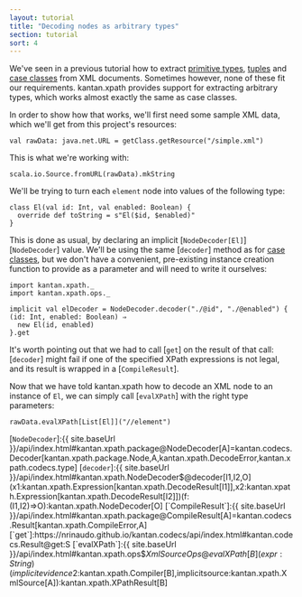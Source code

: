 ```yaml
---
layout: tutorial
title: "Decoding nodes as arbitrary types"
section: tutorial
sort: 4
---
```

We've seen in a previous tutorial how to extract [primitive types](nodes_as_primitive.html),
[tuples](nodes_as_tuples.html) and [case classes](nodes_as_case_classes.html) from XML documents. Sometimes however,
none of these fit our requirements. kantan.xpath provides support for extracting arbitrary types, which works almost
exactly the same as case classes.

In order to show how that works, we'll first need some sample XML data, which we'll get from this project's resources:

```tut:silent
val rawData: java.net.URL = getClass.getResource("/simple.xml")
```

This is what we're working with:

```tut
scala.io.Source.fromURL(rawData).mkString
```

We'll be trying to turn each `element` node into values of the following type:

```tut:silent
class El(val id: Int, val enabled: Boolean) {
  override def toString = s"El($id, $enabled)"
}
```

This is done as usual, by declaring an  implicit [`NodeDecoder[El]`][`NodeDecoder`] value. We'll be using the same
[`decoder`] method as for [case classes](nodes_as_case_classes.html), but we don't have a convenient, pre-existing 
instance creation function to provide as a parameter and will need to write it ourselves:

```tut:silent
import kantan.xpath._
import kantan.xpath.ops._

implicit val elDecoder = NodeDecoder.decoder("./@id", "./@enabled") { (id: Int, enabled: Boolean) ⇒
  new El(id, enabled)
}.get
```

It's worth pointing out that we had to call [`get`] on the result of that call: [`decoder`] might fail if one of the
specified XPath expressions is not legal, and its result is wrapped in a [`CompileResult`].

Now that we have told kantan.xpath how to decode an XML node to an instance of `El`, we can simply call
[`evalXPath`] with the right type parameters:

```tut
rawData.evalXPath[List[El]]("//element")
```

[`NodeDecoder`]:{{ site.baseUrl }}/api/index.html#kantan.xpath.package@NodeDecoder[A]=kantan.codecs.Decoder[kantan.xpath.package.Node,A,kantan.xpath.DecodeError,kantan.xpath.codecs.type]
[`decoder`]:{{ site.baseUrl }}/api/index.html#kantan.xpath.NodeDecoder$@decoder[I1,I2,O](x1:kantan.xpath.Expression[kantan.xpath.DecodeResult[I1]],x2:kantan.xpath.Expression[kantan.xpath.DecodeResult[I2]])(f:(I1,I2)=>O):kantan.xpath.NodeDecoder[O]
[`CompileResult`]:{{ site.baseUrl }}/api/index.html#kantan.xpath.package@CompileResult[A]=kantan.codecs.Result[kantan.xpath.CompileError,A]
[`get`]:https://nrinaudo.github.io/kantan.codecs/api/index.html#kantan.codecs.Result@get:S
[`evalXPath`]:{{ site.baseUrl }}/api/index.html#kantan.xpath.ops$$XmlSourceOps@evalXPath[B](expr:String)(implicitevidence$2:kantan.xpath.Compiler[B],implicitsource:kantan.xpath.XmlSource[A]):kantan.xpath.XPathResult[B]